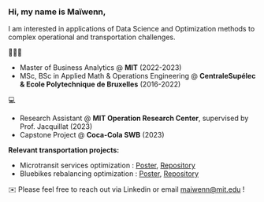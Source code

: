 ### Hi, my name is Maïwenn,

<!--
**maiwenndanno/maiwenndanno** is a ✨ _special_ ✨ repository because its `README.md` (this file) appears on your GitHub profile.
-->
I am interested in applications of Data Science and Optimization methods to complex operational and transportation challenges.


🧑🏻‍🎓 
- Master of Business Analytics @ **MIT** (2022-2023)
- MSc, BSc in Applied Math & Operations Engineering @ **CentraleSupélec & Ecole Polytechnique de Bruxelles** (2016-2022)

  
💻 
- Research Assistant @ **MIT Operation Research Center**, supervised by Prof. Jacquillat (2023)
- Capstone Project @ **Coca-Cola SWB** (2023)

**Relevant transportation projects:**
- Microtransit services optimization : [Poster](), [Repository]()
- Bluebikes rebalancing optimization : [Poster](), [Repository]()

✉️ Please feel free to reach out via Linkedin or email maiwenn@mit.edu !
